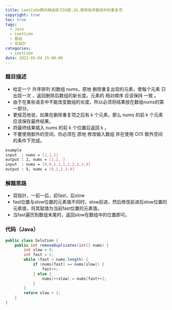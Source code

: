 ```yaml
---
title: LeetCode腾讯精选练习50题-26.删除有序数组中的重复项
copyright: true
toc: true
tags:
  - Java
  - LeetCode
  - 数组
  - 双指针
categories:
  - LeetCode
date: 2022-05-04 15:00:00
---
```



### 题目描述

 * 给定一个 升序排列 的数组 nums，原地 删除重复出现的元素，使每个元素 只出现一次 ，返回删除后数组的新长度。元素的 相对顺序 应该保持 一致 。
 * 由于在某些语言中不能改变数组的长度，所以必须将结果放在数组nums的第一部分。
 * 更规范地说，如果在删除重复项之后有 k 个元素，那么 nums 的前 k 个元素应该保存最终结果。
 * 将最终结果插入 nums 的前 k 个位置后返回 k 。
 * 不要使用额外的空间，你必须在 原地 修改输入数组 并在使用 O(1) 额外空间的条件下完成。

```bash
example
input  : nums = [1,1,2]
output : 2, nums = [1,2,_]
input  : nums = [0,0,1,1,1,2,2,3,3,4]
output : 5, nums = [0,1,2,3,4]
```

<!--more-->

### 解题思路
+ 双指针，一前一后，前fast，后slow
+ fast位置与slow位置的元素值不同时，slow前进，然后修改前进后slow位置的元素值，将其赋值为当前fast位置的元素值。
+ 当fast遍历到数组末尾时，返回slow在数组中的位置即可。

### 代码（Java）
```java
public class Solution {
    public int removeDuplicates(int[] nums) {
        int slow = 0;
        int fast = 1;
        while (fast < nums.length) {
            if (nums[fast] == nums[slow]) {
                fast++;
            } else {
                nums[++slow] = nums[fast++];
            }
        }
        return slow + 1;
    }
}
```